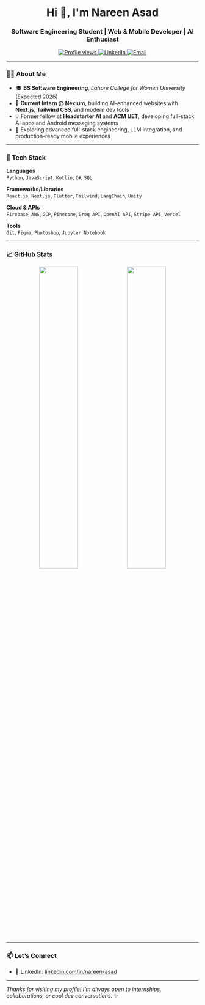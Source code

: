 <h1 align="center">Hi 👋, I'm Nareen Asad</h1>
<h3 align="center">Software Engineering Student | Web & Mobile Developer | AI Enthusiast</h3>

<p align="center">
  <a href="https://github.com/NareenAsad">
    <img src="https://komarev.com/ghpvc/?username=NareenAsad&style=flat-square&color=blue" alt="Profile views" />
  </a>
  <a href="https://linkedin.com/in/nareen-asad">
    <img alt="LinkedIn" src="https://img.shields.io/badge/LinkedIn-blue?logo=linkedin&style=flat-square" />
  </a>
  <a href="mailto:nareenasad07@gmail.com">
    <img alt="Email" src="https://img.shields.io/badge/Email-red?logo=gmail&style=flat-square" />
  </a>
</p>

---

### 👩‍💻 About Me

- 🎓 **BS Software Engineering**, *Lahore College for Women University* (Expected 2026)  
- 💼 **Current Intern @ Nexium**, building AI-enhanced websites with **Next.js**, **Tailwind CSS**, and modern dev tools  
- 💡 Former fellow at **Headstarter AI** and **ACM UET**, developing full-stack AI apps and Android messaging systems  
- 🌱 Exploring advanced full-stack engineering, LLM integration, and production-ready mobile experiences  

---

### 🧰 Tech Stack

**Languages**  
`Python`, `JavaScript`, `Kotlin`, `C#`, `SQL`

**Frameworks/Libraries**  
`React.js`, `Next.js`, `Flutter`, `Tailwind`, `LangChain`, `Unity`

**Cloud & APIs**  
`Firebase`, `AWS`, `GCP`, `Pinecone`, `Groq API`, `OpenAI API`, `Stripe API`, `Vercel`

**Tools**  
`Git`, `Figma`, `Photoshop`, `Jupyter Notebook`

---

### 📈 GitHub Stats

<p align="center">
  <!-- Overall GitHub stats -->
  <img src="https://github-readme-stats.vercel.app/api?username=NareenAsad&show_icons=true&theme=react&hide_border=true" width="45%" />
  <!-- Contribution streak chart -->
  <img src="https://github-readme-streak-stats.herokuapp.com/?user=NareenAsad&theme=react&hide_border=true" width="45%" />
</p>

---

### 📫 Let’s Connect

- 💼 LinkedIn: [linkedin.com/in/nareen-asad](https://linkedin.com/in/nareen-asad)  

---

_Thanks for visiting my profile! I'm always open to internships, collaborations, or cool dev conversations._ ✨
